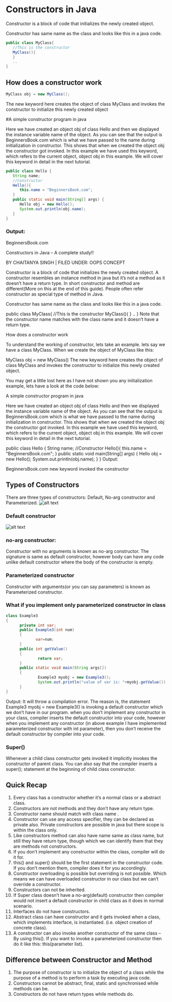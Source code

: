 # Constructors in Java

Constructor is a block of code that initializes the newly created object.

Constructor has same name as the class and looks like this in a java code.

```java
public class MyClass{
   //This is the constructor
   MyClass(){
   }
   ..
}
```

## How does a constructor work

```java
MyClass obj = new MyClass();
```

The new keyword here creates the object of class MyClass and invokes the constructor to initialize this newly created object

#A simple constructor program in java

Here we have created an object obj of class Hello and then we displayed the instance variable name of the object. 
As you can see that the output is BeginnersBook.com which is what we have passed to the name during initialization in constructor. 
This shows that when we created the object obj the constructor got invoked. In this example we have used this keyword, 
which refers to the current object, object obj in this example. We will cover this keyword in detail in the next tutorial.

```java
public class Hello {
   String name;
   //Constructor
   Hello(){
      this.name = "BeginnersBook.com";
   }
   public static void main(String[] args) {
      Hello obj = new Hello();
      System.out.println(obj.name);
   }
}
```

### Output:

BeginnersBook.com


Constructors in Java – A complete study!!

BY CHAITANYA SINGH | FILED UNDER: OOPS CONCEPT


 
Constructor is a block of code that initializes the newly created object. A constructor resembles an instance method in java but it’s not a method as it doesn’t have a return type. In short constructor and method are different(More on this at the end of this guide). People often refer constructor as special type of method in Java.

Constructor has same name as the class and looks like this in a java code.

public class MyClass{
   //This is the constructor
   MyClass(){
   }
   ..
}
Note that the constructor name matches with the class name and it doesn’t have a return type.

How does a constructor work

To understand the working of constructor, lets take an example. lets say we have a class MyClass.
When we create the object of MyClass like this:


 
MyClass obj = new MyClass()
The new keyword here creates the object of class MyClass and invokes the constructor to initialize this newly created object.

You may get a little lost here as I have not shown you any initialization example, lets have a look at the code below:

A simple constructor program in java

Here we have created an object obj of class Hello and then we displayed the instance variable name of the object. As you can see that the output is BeginnersBook.com which is what we have passed to the name during initialization in constructor. This shows that when we created the object obj the constructor got invoked. In this example we have used this keyword, which refers to the current object, object obj in this example. We will cover this keyword in detail in the next tutorial.

public class Hello {
   String name;
   //Constructor
   Hello(){
      this.name = "BeginnersBook.com";
   }
   public static void main(String[] args) {
      Hello obj = new Hello();
      System.out.println(obj.name);
   }
}
Output:

BeginnersBook.com
new keyword invoked the constructor

## Types of Constructors

There are three types of constructors: Default, No-arg constructor and Parameterized.
![alt text](https://beginnersbook.com/wp-content/uploads/2013/03/types_of_constructor.jpg)

### Default constructor
![alt text](https://beginnersbook.com/wp-content/uploads/2013/03/default_constructor.jpg)


### no-arg constructor:

Constructor with no arguments is known as no-arg constructor. The signature is same as default constructor, 
however body can have any code unlike default constructor where the body of the constructor is empty.

### Parameterized constructor

Constructor with arguments(or you can say parameters) is known as Parameterized constructor.

### What if you implement only parameterized constructor in class

```java
class Example3
{
      private int var;
      public Example3(int num)
      {
             var=num;
      }
      public int getValue()
      {
              return var;
      }
      public static void main(String args[])
      {
              Example3 myobj = new Example3();
              System.out.println("value of var is: "+myobj.getValue());
      }
}
```
Output: It will throw a compilation error. The reason is, the statement Example3 myobj = new Example3() is invoking a default constructor which we don’t have in our program. when you don’t implement any constructor in your class, compiler inserts the default constructor into your code, however when you implement any constructor (in above example I have implemented parameterized constructor with int parameter), 
then you don’t receive the default constructor by compiler into your code.

### Super()

Whenever a child class constructor gets invoked it implicitly invokes the constructor of parent class. You can also say that the compiler inserts a super(); 
statement at the beginning of child class constructor.

## Quick Recap

1. Every class has a constructor whether it’s a normal class or a abstract class.
2. Constructors are not methods and they don’t have any return type.
3. Constructor name should match with class name .
4. Constructor can use any access specifier, they can be declared as private also. Private constructors are possible in java but there scope is within the class only.
5. Like constructors method can also have name same as class name, but still they have return type, though which we can identify them that they are methods not constructors.
6. If you don’t implement any constructor within the class, compiler will do it for.
7. this() and super() should be the first statement in the constructor code. If you don’t mention them, compiler does it for you accordingly.
8. Constructor overloading is possible but overriding is not possible. Which means we can have overloaded constructor in our class but we can’t override a constructor.
9. Constructors can not be inherited.
10. If Super class doesn’t have a no-arg(default) constructor then compiler would not insert a default constructor in child class as it does in normal scenario.
11. Interfaces do not have constructors.
12. Abstract class can have constructor and it gets invoked when a class, which implements interface, is instantiated. (i.e. object creation of concrete class).
13. A constructor can also invoke another constructor of the same class – By using this(). If you want to invoke a parameterized constructor then do it like this: this(parameter list).

## Difference between Constructor and Method

1. The purpose of constructor is to initialize the object of a class while the purpose of a method is to perform a task by executing java code.
2. Constructors cannot be abstract, final, static and synchronised while methods can be.
3. Constructors do not have return types while methods do.
